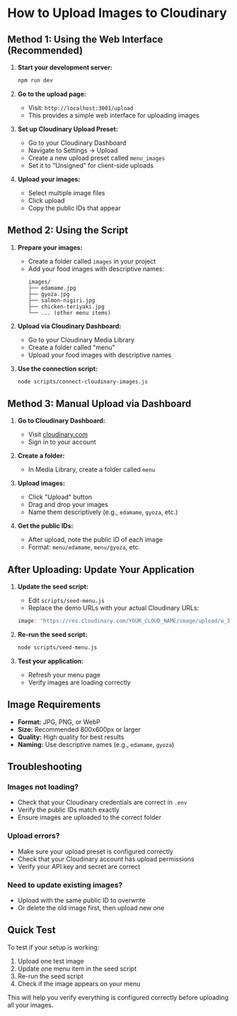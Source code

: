 # How to Upload Images to Cloudinary

## Method 1: Using the Web Interface (Recommended)

1. **Start your development server:**
   ```bash
   npm run dev
   ```

2. **Go to the upload page:**
   - Visit: `http://localhost:3001/upload`
   - This provides a simple web interface for uploading images

3. **Set up Cloudinary Upload Preset:**
   - Go to your Cloudinary Dashboard
   - Navigate to Settings → Upload
   - Create a new upload preset called `menu_images`
   - Set it to "Unsigned" for client-side uploads

4. **Upload your images:**
   - Select multiple image files
   - Click upload
   - Copy the public IDs that appear

## Method 2: Using the Script

1. **Prepare your images:**
   - Create a folder called `images` in your project
   - Add your food images with descriptive names:
     ```
     images/
     ├── edamame.jpg
     ├── gyoza.jpg
     ├── salmon-nigiri.jpg
     ├── chicken-teriyaki.jpg
     └── ... (other menu items)
     ```

2. **Upload via Cloudinary Dashboard:**
   - Go to your Cloudinary Media Library
   - Create a folder called "menu"
   - Upload your food images with descriptive names

3. **Use the connection script:**
   ```bash
   node scripts/connect-cloudinary-images.js
   ```

## Method 3: Manual Upload via Dashboard

1. **Go to Cloudinary Dashboard:**
   - Visit [cloudinary.com](https://cloudinary.com)
   - Sign in to your account

2. **Create a folder:**
   - In Media Library, create a folder called `menu`

3. **Upload images:**
   - Click "Upload" button
   - Drag and drop your images
   - Name them descriptively (e.g., `edamame`, `gyoza`, etc.)

4. **Get the public IDs:**
   - After upload, note the public ID of each image
   - Format: `menu/edamame`, `menu/gyoza`, etc.

## After Uploading: Update Your Application

1. **Update the seed script:**
   - Edit `scripts/seed-menu.js`
   - Replace the demo URLs with your actual Cloudinary URLs:
   ```javascript
   image: "https://res.cloudinary.com/YOUR_CLOUD_NAME/image/upload/w_300,h_300,c_fill,q_auto/menu/edamame"
   ```

2. **Re-run the seed script:**
   ```bash
   node scripts/seed-menu.js
   ```

3. **Test your application:**
   - Refresh your menu page
   - Verify images are loading correctly

## Image Requirements

- **Format:** JPG, PNG, or WebP
- **Size:** Recommended 800x600px or larger
- **Quality:** High quality for best results
- **Naming:** Use descriptive names (e.g., `edamame`, `gyoza`)

## Troubleshooting

### Images not loading?
- Check that your Cloudinary credentials are correct in `.env`
- Verify the public IDs match exactly
- Ensure images are uploaded to the correct folder

### Upload errors?
- Make sure your upload preset is configured correctly
- Check that your Cloudinary account has upload permissions
- Verify your API key and secret are correct

### Need to update existing images?
- Upload with the same public ID to overwrite
- Or delete the old image first, then upload new one

## Quick Test

To test if your setup is working:

1. Upload one test image
2. Update one menu item in the seed script
3. Re-run the seed script
4. Check if the image appears on your menu

This will help you verify everything is configured correctly before uploading all your images. 